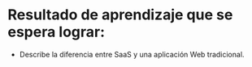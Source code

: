 # Resultado de aprendizaje que se espera lograr:

- Describe la diferencia entre SaaS y una aplicación Web tradicional.